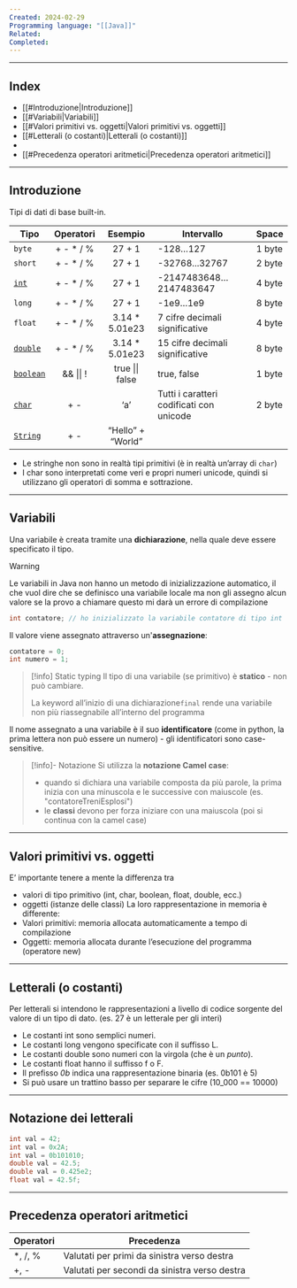 ```yaml
---
Created: 2024-02-29
Programming language: "[[Java]]"
Related: 
Completed:
---
```

---
## Index

- [[#Introduzione|Introduzione]]
- [[#Variabili|Variabili]]
- [[#Valori primitivi vs. oggetti|Valori primitivi vs. oggetti]]
- [[#Letterali (o costanti)|Letterali (o costanti)]]
- 
- [[#Precedenza operatori aritmetici|Precedenza operatori aritmetici]]
---
## Introduzione
Tipi di dati di base built-in.

| Tipo             | Operatori |      Esempio      | Intervallo                               | Space  |
| ---------------- | :-------: | :---------------: | ---------------------------------------- | ------ |
| `byte`           | + - * / % |      27 + 1       | -128…127                                 | 1 byte |
| `short`          | + - * / % |      27 + 1       | -32768...32767                           | 2 byte |
| <u>`int`</u>     | + - * / % |      27 + 1       | -2147483648…2147483647                   | 4 byte |
| `long`           | + - * / % |      27 + 1       | -1e9…1e9                                 | 8 byte |
| `float`          | + - * / % |  3.14 * 5.01e23   | 7 cifre decimali significative           | 4 byte |
| <u>`double`</u>  | + - * / % |  3.14 * 5.01e23   | 15 cifre decimali significative          | 8 byte |
| <u>`boolean`</u> | && \|\| ! |  true \|\| false  | true, false                              | 1 byte |
| <u>`char`</u>    |    + -    |        ‘a’        | Tutti i caratteri codificati con unicode | 2 byte |
| <u>`String`</u>  |    + -    | “Hello” + “World” |                                          |        |
- Le stringhe non sono in realtà tipi primitivi (è in realtà un’array di `char`)
- I char sono interpretati come veri e propri numeri unicode, quindi si utilizzano gli operatori di somma e sottrazione.

---
## Variabili
Una variabile è creata tramite una **dichiarazione**, nella quale deve essere specificato il tipo.

>[!warning]
>Le variabili in Java non hanno un metodo di inizializzazione automatico, il che vuol dire che se definisco una variabile locale ma non gli assegno alcun valore se la provo a chiamare questo mi darà un errore di compilazione

```java
int contatore; // ho inizializzato la variabile contatore di tipo int
```

Il valore viene assegnato attraverso un'**assegnazione**:
```java
contatore = 0;
int numero = 1;
```

> [!info] Static typing
> Il tipo di una variabile (se primitivo) è **statico** - non può cambiare.
> 
> La keyword all’inizio di una dichiarazione`final` rende una variabile non più riassegnabile all’interno del programma

Il nome assegnato a una variabile è il suo **identificatore** (come in python, la prima lettera non può essere un numero) - gli identificatori sono case-sensitive.

>[!info]- Notazione
Si utilizza la **notazione Camel case**:
> - quando si dichiara una variabile composta da più parole, la prima inizia con una minuscola e le successive con maiuscole (es. "contatoreTreniEsplosi")
> - le **classi** devono per forza iniziare con una maiuscola (poi si continua con la camel case)

---
## Valori primitivi vs. oggetti
E’ importante tenere a mente la differenza tra
- valori di tipo primitivo (int, char, boolean, float, double, ecc.)
- oggetti (istanze delle classi)
La loro rappresentazione in memoria è differente:
- Valori primitivi: memoria allocata automaticamente a tempo di compilazione
- Oggetti: memoria allocata durante l’esecuzione del programma (operatore new)

---
## Letterali (o costanti)
Per letterali si intendono le rappresentazioni a livello di codice sorgente del valore di un tipo di dato. (es. 27 è un letterale per gli interi)

- Le costanti int sono semplici numeri.
- Le costanti long vengono specificate con il suffisso L.
- Le costanti double sono numeri con la virgola (che è un *punto*).
- Le costanti float hanno il suffisso f o F.
- Il prefisso *0b* indica una rappresentazione binaria (es. 0b101 è 5)
- Si può usare un trattino basso per separare le cifre (10_000 == 10000)

---
## Notazione dei letterali

```java
int val = 42;
int val = 0x2A;
int val = 0b101010;
double val = 42.5;
double val = 0.425e2;
float val = 42.5f;
```

---
## Precedenza operatori aritmetici
| Operatori | Precedenza |
| ---- | ---- |
| *, /, % | Valutati per primi da sinistra verso destra |
| +, - | Valutati per secondi da sinistra verso destra |
